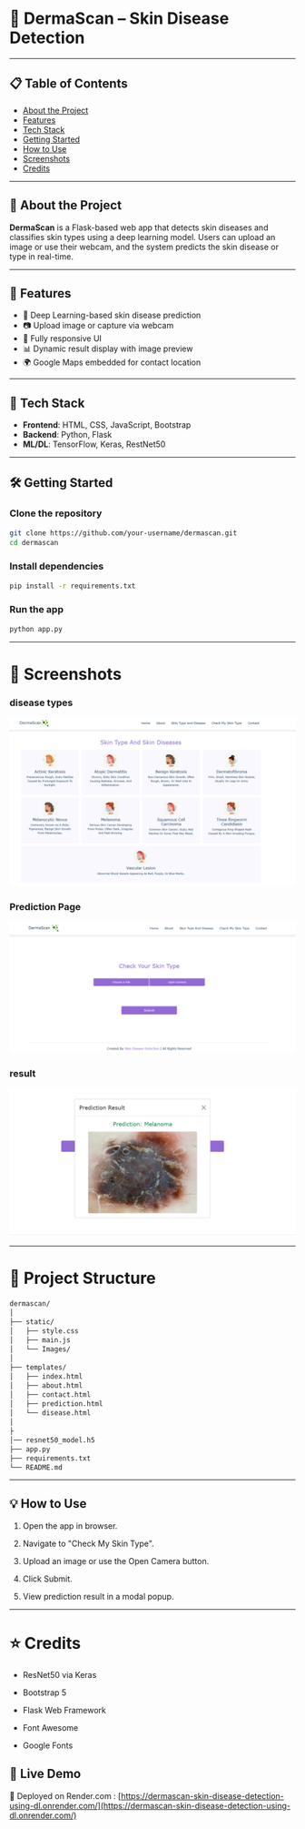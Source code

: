 # 🌿 DermaScan – Skin Disease Detection



---

## 📋 Table of Contents
- [About the Project](#about-the-project)
- [Features](#features)
- [Tech Stack](#tech-stack)
- [Getting Started](#getting-started)
- [How to Use](#how-to-use)
- [Screenshots](#screenshots)
- [Credits](#credits)


---

## 📖 About the Project

**DermaScan** is a Flask-based web app that detects skin diseases and classifies skin types using a deep learning model. Users can upload an image or use their webcam, and the system predicts the skin disease or type in real-time.

---

## 🚀 Features

- 🧠 Deep Learning-based skin disease prediction
- 📷 Upload image or capture via webcam
- 📱 Fully responsive UI
- 📊 Dynamic result display with image preview
- 🌍 Google Maps embedded for contact location

---

## 🔧 Tech Stack

- **Frontend**: HTML, CSS, JavaScript, Bootstrap
- **Backend**: Python, Flask
- **ML/DL**: TensorFlow, Keras, RestNet50

---

## 🛠️ Getting Started

### Clone the repository
```bash
git clone https://github.com/your-username/dermascan.git
cd dermascan
```
### Install dependencies

```bash
pip install -r requirements.txt 
```

### Run the app

```bash
python app.py
```
---

# 📸 Screenshots

### disease types

![types](static/Images/skin_disease_types.png) 

### Prediction Page 
 ![Predict](static/Images/predict_1.png)

 ### result
 ![result](static/Images/predict_3.png)


---


# 📁 Project Structure

    dermascan/
    │
    ├── static/
    │   ├── style.css
    │   ├── main.js
    │   └── Images/
    │
    ├── templates/
    │   ├── index.html
    │   ├── about.html
    │   ├── contact.html
    │   ├── prediction.html
    │   └── disease.html
    │
    ├
    │── resnet50_model.h5
    ├── app.py
    ├── requirements.txt
    └── README.md


---

## 💡 How to Use

1. Open the app in browser.

2. Navigate to "Check My Skin Type".

3. Upload an image or use the Open Camera button.

4. Click Submit.

5. View prediction result in a modal popup.


---

# ⭐ Credits
- ResNet50 via Keras

- Bootstrap 5

- Flask Web Framework

- Font Awesome

- Google Fonts


## 🚀 Live Demo

📍 Deployed on Render.com : [https://dermascan-skin-disease-detection-using-dl.onrender.com/](https://dermascan-skin-disease-detection-using-dl.onrender.com/)

